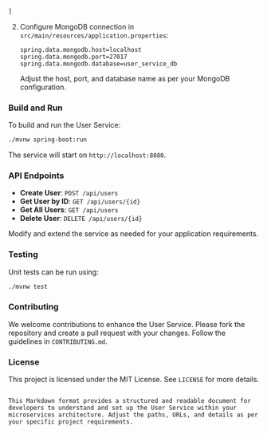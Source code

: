 
```markdown
]
```

2. Configure MongoDB connection in `src/main/resources/application.properties`:

   ```properties
   spring.data.mongodb.host=localhost
   spring.data.mongodb.port=27017
   spring.data.mongodb.database=user_service_db
   ```

   Adjust the host, port, and database name as per your MongoDB configuration.

### Build and Run

To build and run the User Service:

```bash
./mvnw spring-boot:run
```

The service will start on `http://localhost:8080`.

### API Endpoints

- **Create User**: `POST /api/users`
- **Get User by ID**: `GET /api/users/{id}`
- **Get All Users**: `GET /api/users`
- **Delete User**: `DELETE /api/users/{id}`

Modify and extend the service as needed for your application requirements.

### Testing

Unit tests can be run using:

```bash
./mvnw test
```

### Contributing

We welcome contributions to enhance the User Service. Please fork the repository and create a pull request with your changes. Follow the guidelines in `CONTRIBUTING.md`.

### License

This project is licensed under the MIT License. See `LICENSE` for more details.

```

This Markdown format provides a structured and readable document for developers to understand and set up the User Service within your microservices architecture. Adjust the paths, URLs, and details as per your specific project requirements.
```
